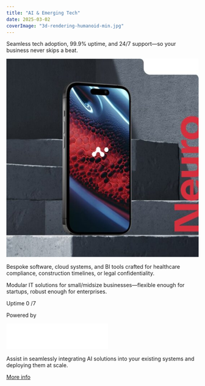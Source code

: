```yaml
---
title: "AI & Emerging Tech"
date: 2025-03-02
coverImage: "3d-rendering-humanoid-min.jpg"
---
```


Seamless tech adoption, 99.9% uptime, and 24/7 support—so your business never skips a beat.

![](images/Dashboar1d-min-535x551.jpg)

Bespoke software, cloud systems, and BI tools crafted for healthcare compliance, construction timelines, or legal confidentiality.

Modular IT solutions for small/midsize businesses—flexible enough for startups, robust enough for enterprises.

Uptime 0 /7

Powered by

![](images/OpenAI_Logo-1.png)

Assist in seamlessly integrating AI solutions into your existing systems and deploying them at scale.

[More info](#)
